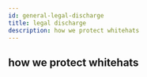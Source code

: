 ```yaml
---
id: general-legal-discharge
title: legal discharge
description: how we protect whitehats
---
```


## how we protect whitehats

